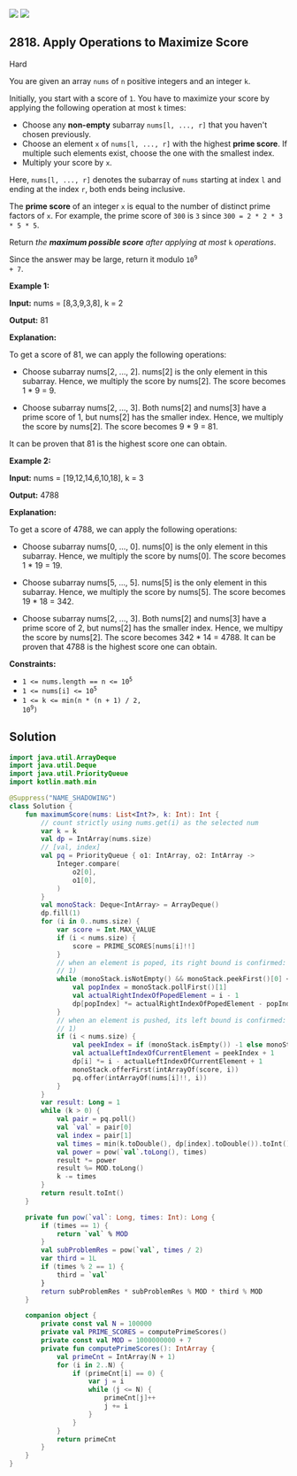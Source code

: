 [![](https://img.shields.io/github/stars/javadev/LeetCode-in-Kotlin?label=Stars&style=flat-square)](https://github.com/javadev/LeetCode-in-Kotlin)
[![](https://img.shields.io/github/forks/javadev/LeetCode-in-Kotlin?label=Fork%20me%20on%20GitHub%20&style=flat-square)](https://github.com/javadev/LeetCode-in-Kotlin/fork)

## 2818\. Apply Operations to Maximize Score

Hard

You are given an array `nums` of `n` positive integers and an integer `k`.

Initially, you start with a score of `1`. You have to maximize your score by applying the following operation at most `k` times:

*   Choose any **non-empty** subarray `nums[l, ..., r]` that you haven't chosen previously.
*   Choose an element `x` of `nums[l, ..., r]` with the highest **prime score**. If multiple such elements exist, choose the one with the smallest index.
*   Multiply your score by `x`.

Here, `nums[l, ..., r]` denotes the subarray of `nums` starting at index `l` and ending at the index `r`, both ends being inclusive.

The **prime score** of an integer `x` is equal to the number of distinct prime factors of `x`. For example, the prime score of `300` is `3` since `300 = 2 * 2 * 3 * 5 * 5`.

Return _the **maximum possible score** after applying at most_ `k` _operations_.

Since the answer may be large, return it modulo <code>10<sup>9</sup> + 7</code>.

**Example 1:**

**Input:** nums = [8,3,9,3,8], k = 2

**Output:** 81

**Explanation:**

To get a score of 81, we can apply the following operations:

- Choose subarray nums[2, ..., 2]. nums[2] is the only element in this subarray. Hence, we multiply the score by nums[2]. The score becomes 1 \* 9 = 9.

- Choose subarray nums[2, ..., 3]. Both nums[2] and nums[3] have a prime score of 1, but nums[2] has the smaller index. Hence, we multiply the score by nums[2]. The score becomes 9 \* 9 = 81.

It can be proven that 81 is the highest score one can obtain.

**Example 2:**

**Input:** nums = [19,12,14,6,10,18], k = 3

**Output:** 4788

**Explanation:**

To get a score of 4788, we can apply the following operations:

- Choose subarray nums[0, ..., 0]. nums[0] is the only element in this subarray. Hence, we multiply the score by nums[0]. The score becomes 1 \* 19 = 19.

- Choose subarray nums[5, ..., 5]. nums[5] is the only element in this subarray. Hence, we multiply the score by nums[5]. The score becomes 19 \* 18 = 342.

- Choose subarray nums[2, ..., 3]. Both nums[2] and nums[3] have a prime score of 2, but nums[2] has the smaller index. Hence, we multipy the score by nums[2]. The score becomes 342 \* 14 = 4788. It can be proven that 4788 is the highest score one can obtain. 

**Constraints:**

*   <code>1 <= nums.length == n <= 10<sup>5</sup></code>
*   <code>1 <= nums[i] <= 10<sup>5</sup></code>
*   <code>1 <= k <= min(n * (n + 1) / 2, 10<sup>9</sup>)</code>

## Solution

```kotlin
import java.util.ArrayDeque
import java.util.Deque
import java.util.PriorityQueue
import kotlin.math.min

@Suppress("NAME_SHADOWING")
class Solution {
    fun maximumScore(nums: List<Int?>, k: Int): Int {
        // count strictly using nums.get(i) as the selected num
        var k = k
        val dp = IntArray(nums.size)
        // [val, index]
        val pq = PriorityQueue { o1: IntArray, o2: IntArray ->
            Integer.compare(
                o2[0],
                o1[0],
            )
        }
        val monoStack: Deque<IntArray> = ArrayDeque()
        dp.fill(1)
        for (i in 0..nums.size) {
            var score = Int.MAX_VALUE
            if (i < nums.size) {
                score = PRIME_SCORES[nums[i]!!]
            }
            // when an element is poped, its right bound is confirmed: (i - left + 1) * (right - i +
            // 1)
            while (monoStack.isNotEmpty() && monoStack.peekFirst()[0] < score) {
                val popIndex = monoStack.pollFirst()[1]
                val actualRightIndexOfPopedElement = i - 1
                dp[popIndex] *= actualRightIndexOfPopedElement - popIndex + 1
            }
            // when an element is pushed, its left bound is confirmed: (i - left + 1) * (right - i +
            // 1)
            if (i < nums.size) {
                val peekIndex = if (monoStack.isEmpty()) -1 else monoStack.peekFirst()[1]
                val actualLeftIndexOfCurrentElement = peekIndex + 1
                dp[i] *= i - actualLeftIndexOfCurrentElement + 1
                monoStack.offerFirst(intArrayOf(score, i))
                pq.offer(intArrayOf(nums[i]!!, i))
            }
        }
        var result: Long = 1
        while (k > 0) {
            val pair = pq.poll()
            val `val` = pair[0]
            val index = pair[1]
            val times = min(k.toDouble(), dp[index].toDouble()).toInt()
            val power = pow(`val`.toLong(), times)
            result *= power
            result %= MOD.toLong()
            k -= times
        }
        return result.toInt()
    }

    private fun pow(`val`: Long, times: Int): Long {
        if (times == 1) {
            return `val` % MOD
        }
        val subProblemRes = pow(`val`, times / 2)
        var third = 1L
        if (times % 2 == 1) {
            third = `val`
        }
        return subProblemRes * subProblemRes % MOD * third % MOD
    }

    companion object {
        private const val N = 100000
        private val PRIME_SCORES = computePrimeScores()
        private const val MOD = 1000000000 + 7
        private fun computePrimeScores(): IntArray {
            val primeCnt = IntArray(N + 1)
            for (i in 2..N) {
                if (primeCnt[i] == 0) {
                    var j = i
                    while (j <= N) {
                        primeCnt[j]++
                        j += i
                    }
                }
            }
            return primeCnt
        }
    }
}
```